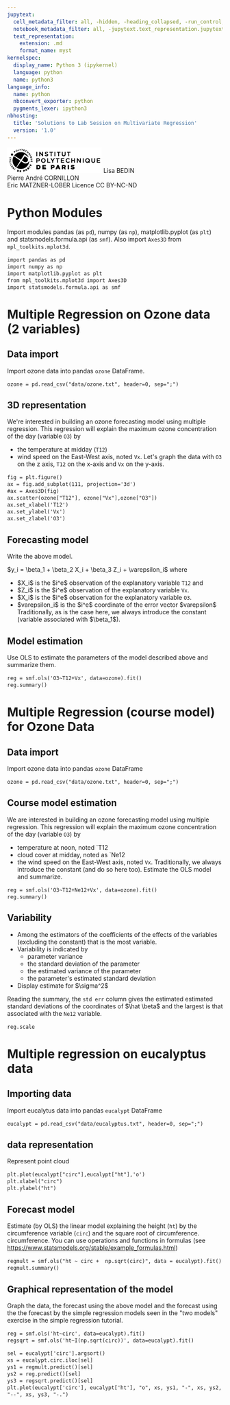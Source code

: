 ```yaml
---
jupytext:
  cell_metadata_filter: all, -hidden, -heading_collapsed, -run_control, -trusted
  notebook_metadata_filter: all, -jupytext.text_representation.jupytext_version, -jupytext.text_representation.format_version, -language_info.version, -language_info.codemirror_mode.version, -language_info.codemirror_mode, -language_info.file_extension, -language_info.mimetype, -toc
  text_representation:
    extension: .md
    format_name: myst
kernelspec:
  display_name: Python 3 (ipykernel)
  language: python
  name: python3
language_info:
  name: python
  nbconvert_exporter: python
  pygments_lexer: ipython3
nbhosting:
  title: 'Solutions to Lab Session on Multivariate Regression'
  version: '1.0'
---
```


<div class="licence">
<span><img src="media/logo_IPParis.png" /></span>
<span>Lisa BEDIN<br />Pierre André CORNILLON<br />Eric MATZNER-LOBER</span>
<span>Licence CC BY-NC-ND</span>
</div>

# Python Modules
Import modules pandas (as `pd`), numpy (as `np`), matplotlib.pyplot (as `plt`) and statsmodels.formula.api (as `smf`). 
Also import `Axes3D` from `mpl_toolkits.mplot3d`.


```{code-cell} python
import pandas as pd
import numpy as np
import matplotlib.pyplot as plt
from mpl_toolkits.mplot3d import Axes3D
import statsmodels.formula.api as smf
```

# Multiple Regression on Ozone data (2 variables)

## Data import
Import ozone data into pandas `ozone` DataFrame.


```{code-cell} python
ozone = pd.read_csv("data/ozone.txt", header=0, sep=";")
```

## 3D representation
We're interested in building an ozone forecasting model using 
multiple regression. This regression will explain
the maximum ozone concentration of the day (variable `O3`) by 
- the temperature at midday (`T12`)
- wind speed on the East-West axis, noted `Vx`.
Let's graph the data with `O3` on the z axis, 
`T12` on the x-axis and `Vx` on the y-axis.


```{code-cell} python
fig = plt.figure()
ax = fig.add_subplot(111, projection='3d')
#ax = Axes3D(fig)
ax.scatter(ozone["T12"], ozone["Vx"],ozone["O3"])
ax.set_xlabel('T12')
ax.set_ylabel('Vx')
ax.set_zlabel('O3')
```

## Forecasting model
Write the above model.

\$y_i = \beta_1 + \beta_2 X_i + \beta_3 Z_i + \varepsilon_i\$
where 
- \$X_i\$ is the \$i^e\$ observation of the explanatory variable `T12` and
- \$Z_i\$ is the \$i^e\$ observation of the explanatory variable `Vx`.
- \$X_i\$ is the \$i^e\$ observation for the explanatory variable `O3`.
- \$varepsilon_i\$ is the \$i^e\$ coordinate of the error vector
  \$varepsilon\$
Traditionally, as is the case here, we always introduce the constant 
(variable associated with \$\beta_1\$).

## Model estimation
Use OLS to estimate the parameters of the model described above and summarize them.


```{code-cell} python
reg = smf.ols('O3~T12+Vx', data=ozone).fit()
reg.summary()
```

# Multiple Regression (course model) for Ozone Data

## Data import
Import ozone data into pandas `ozone` DataFrame


```{code-cell} python
ozone = pd.read_csv("data/ozone.txt", header=0, sep=";")
```

## Course model estimation
We are interested in building an ozone forecasting model using 
multiple regression. This regression will explain
the maximum ozone concentration of the day (variable `O3`) by 
- temperature at noon, noted `T12
- cloud cover at midday, noted as `Ne12
- the wind speed on the East-West axis, noted `Vx`.
Traditionally, we always introduce the constant (and do so here too).
Estimate the OLS model and summarize.


```{code-cell} python
reg = smf.ols('O3~T12+Ne12+Vx', data=ozone).fit()
reg.summary()
```

## Variability 
- Among the estimators of the coefficients of the effects of the variables
(excluding the constant) that is the most variable.
- Variability is indicated by
  - parameter variance
  - the standard deviation of the parameter
  - the estimated variance of the parameter
  - the parameter's estimated standard deviation
- Display estimate for \$\sigma^2\$

Reading the summary, the `std err` column gives the estimated
estimated standard deviations of the coordinates of \$\hat \beta\$ and the largest 
is that associated with the `Ne12` variable.


```{code-cell} python
reg.scale
```

# Multiple regression on eucalyptus data

## Importing data
Import eucalytus data into pandas `eucalypt` DataFrame


```{code-cell} python
eucalypt = pd.read_csv("data/eucalyptus.txt", header=0, sep=";")
```

## data representation
Represent point cloud


```{code-cell} python
plt.plot(eucalypt["circ"],eucalypt["ht"],'o')
plt.xlabel("circ")
plt.ylabel("ht")
```

## Forecast model
Estimate (by OLS) the linear model explaining the height (`ht`) 
by the circumference variable (`circ`) and the square root of circumference.
circumference.  You can use
operations and functions in formulas
(see https://www.statsmodels.org/stable/example_formulas.html)


```{code-cell} python
regmult = smf.ols("ht ~ circ +  np.sqrt(circ)", data = eucalypt).fit()
regmult.summary()
```

## Graphical representation of the model
Graph the data, the forecast using the above model and the forecast using the
the forecast by the simple regression models seen in the "two models" exercise
in the simple regression tutorial.


```{code-cell} python
reg = smf.ols('ht~circ', data=eucalypt).fit()
regsqrt = smf.ols('ht~I(np.sqrt(circ))', data=eucalypt).fit()
```


```{code-cell} python
sel = eucalypt['circ'].argsort()
xs = eucalypt.circ.iloc[sel]
ys1 = regmult.predict()[sel]
ys2 = reg.predict()[sel]
ys3 = regsqrt.predict()[sel]
plt.plot(eucalypt['circ'], eucalypt['ht'], "o", xs, ys1, "-", xs, ys2, "--", xs, ys3, "-.")
```
